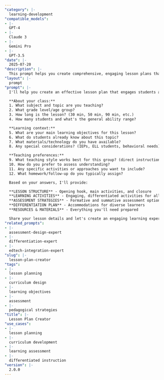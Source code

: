 ```yaml
---
"category": |-
  learning-development
"compatible_models":
- |-
  GPT-4
- |-
  Claude 3
- |-
  Gemini Pro
- |-
  GPT-3.5
"date": |-
  2025-07-20
"description": |-
  This prompt helps you create comprehensive, engaging lesson plans that maximize student learning through evidence-based teaching strategies and clear objectives.
"layout": |-
  prompt
"prompt": |-
  I'll help you create an effective lesson plan that engages students and achieves your learning goals. Let me gather some information:

  **About your class:**
  1. What subject and topic are you teaching?
  2. What grade level/age group?
  3. How long is the lesson? (30 min, 50 min, 90 min, etc.)
  4. How many students and what's the general ability range?

  **Learning context:**
  5. What are your main learning objectives for this lesson?
  6. What do students already know about this topic?
  7. What materials/technology do you have available?
  8. Any special considerations? (IEPs, ELL students, behavioral needs)

  **Teaching preferences:**
  9. What teaching style works best for this group? (direct instruction, inquiry-based, collaborative, etc.)
  10. How do you prefer to assess understanding?
  11. Any specific activities or approaches you want to include?
  12. What homework/follow-up do you typically assign?

  Based on your answers, I'll provide:

  **LESSON STRUCTURE** - Opening hook, main activities, and closure
  **LEARNING ACTIVITIES** - Engaging, differentiated activities for all learners
  **ASSESSMENT STRATEGIES** - Formative and summative assessment options
  **DIFFERENTIATION PLAN** - Accommodations for diverse learners
  **RESOURCES & MATERIALS** - Everything you'll need prepared

  Share your lesson details and let's create an engaging learning experience!
"related_prompts":
- |-
  assessment-design-expert
- |-
  differentiation-expert
- |-
  edtech-integration-expert
"slug": |-
  lesson-plan-creator
"tags":
- |-
  lesson planning
- |-
  curriculum design
- |-
  learning objectives
- |-
  assessment
- |-
  pedagogical strategies
"title": |-
  Lesson Plan Creator
"use_cases":
- |-
  lesson planning
- |-
  curriculum development
- |-
  learning assessment
- |-
  differentiated instruction
"version": |-
  2.0.0
---
```

